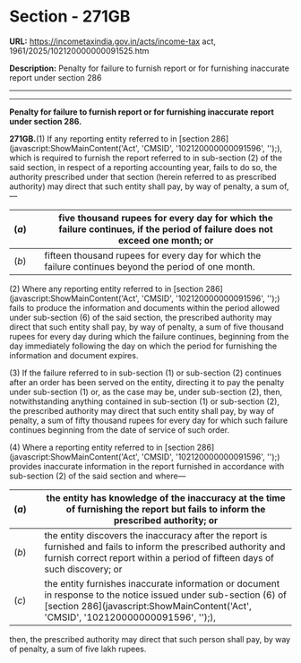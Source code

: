 # Section - 271GB

**URL:** https://incometaxindia.gov.in/acts/income-tax act, 1961/2025/102120000000091525.htm

**Description:** Penalty for failure to furnish report or for furnishing inaccurate report under section 286

---

****  
  
**Penalty for failure to furnish report or for furnishing inaccurate report under section 286.**

**271GB.**(1) If any reporting entity referred to in [section 286](javascript:ShowMainContent\('Act', 'CMSID', '102120000000091596', ''\);), which is required to furnish the report referred to in sub-section (2) of the said section, in respect of a reporting accounting year, fails to do so, the authority prescribed under that section (herein referred to as prescribed authority) may direct that such entity shall pay, by way of penalty, a sum of,—

(_a_)|  |  five thousand rupees for every day for which the failure continues, if the period of failure does not exceed one month; or  
---|---|---  
(_b_)|  |  fifteen thousand rupees for every day for which the failure continues beyond the period of one month.  
  
(2) Where any reporting entity referred to in [section 286](javascript:ShowMainContent\('Act', 'CMSID', '102120000000091596', ''\);) fails to produce the information and documents within the period allowed under sub-section (6) of the said section, the prescribed authority may direct that such entity shall pay, by way of penalty, a sum of five thousand rupees for every day during which the failure continues, beginning from the day immediately following the day on which the period for furnishing the information and document expires.

(3) If the failure referred to in sub-section (1) or sub-section (2) continues after an order has been served on the entity, directing it to pay the penalty under sub-section (1) or, as the case may be, under sub-section (2), then, notwithstanding anything contained in sub-section (1) or sub-section (2), the prescribed authority may direct that such entity shall pay, by way of penalty, a sum of fifty thousand rupees for every day for which such failure continues beginning from the date of service of such order.

(4) Where a reporting entity referred to in [section 286](javascript:ShowMainContent\('Act', 'CMSID', '102120000000091596', ''\);) provides inaccurate information in the report furnished in accordance with sub-section (2) of the said section and where—

(_a_)|  |  the entity has knowledge of the inaccuracy at the time of furnishing the report but fails to inform the prescribed authority; or  
---|---|---  
(_b_)|  |  the entity discovers the inaccuracy after the report is furnished and fails to inform the prescribed authority and furnish correct report within a period of fifteen days of such discovery; or  
(_c_)|  |  the entity furnishes inaccurate information or document in response to the notice issued under sub-section (6) of [section 286](javascript:ShowMainContent\('Act', 'CMSID', '102120000000091596', ''\);),  
  
then, the prescribed authority may direct that such person shall pay, by way of penalty, a sum of five lakh rupees.